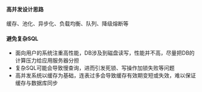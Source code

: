 #### 高并发设计思路

缓存、池化、异步化、负载均衡、队列、降级熔断等



#### 避免复杂SQL

- 面向用户的系统注重高性能，DB涉及到磁盘读写，性能并不高，尽量把DB的计算压力给应用服务器分担
- 复杂SQL可能会导致慢查询，进而引发死锁、写操作加锁失败等问题
- 高并发系统以缓存为基础，连表过多会导致缓存有效期变短或失效，难以保证缓存与数据库同步

